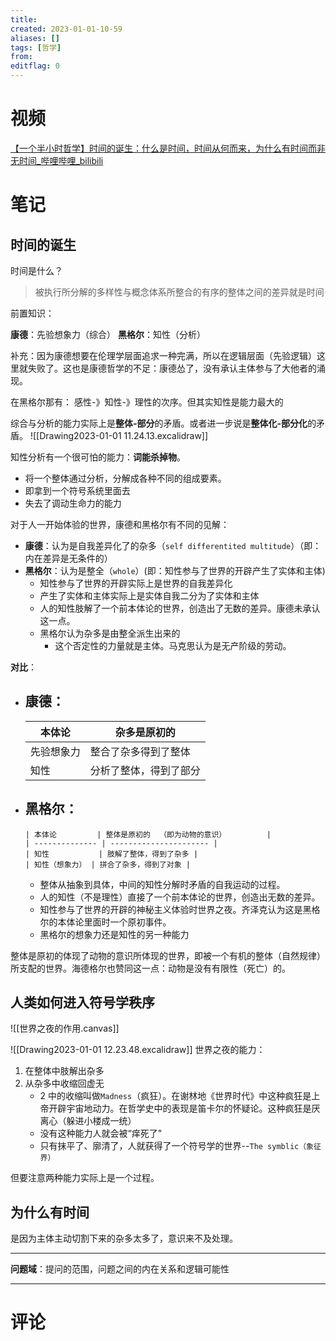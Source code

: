 ```yaml
---
title: 
created: 2023-01-01-10-59
aliases: []
tags: [哲学]
from: 
editflag: 0
---
```


# 视频

[【一个半小时哲学】时间的诞生：什么是时间，时间从何而来，为什么有时间而非无时间_哔哩哔哩_bilibili](https://www.bilibili.com/video/BV1LA411H7z9/?spm_id_from=333.999.0.0&vd_source=8e43b8da5e07eef6f57edcd950d3b1d3)
# 笔记

## 时间的诞生

时间是什么？

>被执行所分解的多样性与概念体系所整合的有序的整体之间的差异就是时间

前置知识：

**康德**：先验想象力（综合）
**黑格尔**：知性（分析）

补充：因为康德想要在伦理学层面追求一种完满，所以在逻辑层面（先验逻辑）这里就失败了。这也是康德哲学的不足：康德怂了，没有承认主体参与了大他者的涌现。

在黑格尔那有：
感性-》知性-》理性的次序。但其实知性是能力最大的

综合与分析的能力实际上是**整体-部分**的矛盾。或者进一步说是**整体化-部分化**的矛盾。
![[Drawing2023-01-01 11.24.13.excalidraw]]

知性分析有一个很可怕的能力：**词能杀掉物**。
- 将一个整体通过分析，分解成各种不同的组成要素。
- 即拿到一个符号系统里面去
- 失去了调动生命力的能力

对于人一开始体验的世界，康德和黑格尔有不同的见解：

- **康德**：认为是自我差异化了的杂多（`self differentited multitude`）（即：内在差异是无条件的）
- **黑格尔**：认为是整全（`whole`）(即：知性参与了世界的开辟产生了实体和主体)
	- 知性参与了世界的开辟实际上是世界的自我差异化
	- 产生了实体和主体实际上是实体自我二分为了实体和主体
	- 人的知性肢解了一个前本体论的世界，创造出了无数的差异。康德未承认这一点。
	- 黑格尔认为杂多是由整全派生出来的
		- 这个否定性的力量就是主体。马克思认为是无产阶级的劳动。

**对比**：
- **康德**：
  - 
    | 本体论     | 杂多是原初的           |
    | ---------- | ---------------------- |
    | 先验想象力 | 整合了杂多得到了整体   |
    | 知性       | 分析了整体，得到了部分 |

- **黑格尔**：
	- 
	  | 本体论         | 整体是原初的  （即为动物的意识）         |
	  | -------------- | ---------------------- |
	  | 知性           | 肢解了整体，得到了杂多 |
	  | 知性（想象力） | 拼合了杂多，得到了对象 |
	- 整体从抽象到具体，中间的知性分解时矛盾的自我运动的过程。
	- 人的知性（不是理性）直接了一个前本体论的世界，创造出无数的差异。
	- 知性参与了世界的开辟的神秘主义体验时世界之夜。齐泽克认为这是黑格尔的本体论里面时一个原初事件。
	- 黑格尔的想象力还是知性的另一种能力


整体是原初的体现了动物的意识所体现的世界，即被一个有机的整体（自然规律）所支配的世界。海德格尔也赞同这一点：动物是没有有限性（死亡）的。

## 人类如何进入符号学秩序

![[世界之夜的作用.canvas]]

![[Drawing2023-01-01 12.23.48.excalidraw]]
世界之夜的能力：
1. 在整体中肢解出杂多
2. 从杂多中收缩回虚无
   - 2 中的收缩叫做`Madness`（疯狂）。在谢林地《世界时代》中这种疯狂是上帝开辟宇宙地动力。在哲学史中的表现是笛卡尔的怀疑论。这种疯狂是厌离心（躲进小楼成一统）
   - 没有这种能力人就会被“痒死了"
   - 只有抹平了、廓清了，人就获得了一个符号学的世界--`The symblic（象征界）`

但要注意两种能力实际上是一个过程。


## 为什么有时间

是因为主体主动切割下来的杂多太多了，意识来不及处理。

---
**问题域**：提问的范围，问题之间的内在关系和逻辑可能性

---
# 评论

